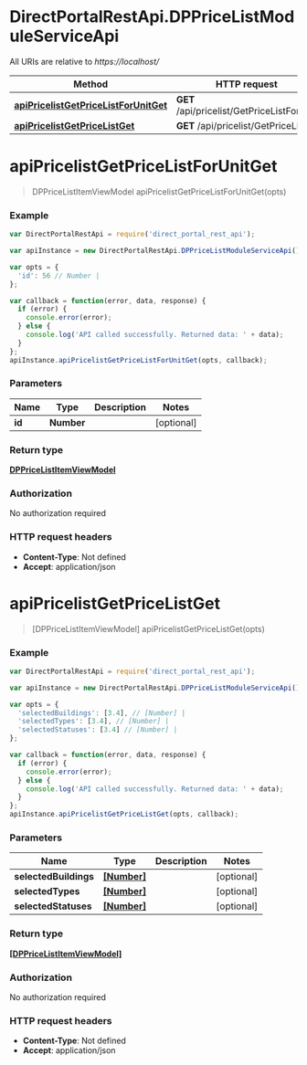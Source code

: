 # DirectPortalRestApi.DPPriceListModuleServiceApi

All URIs are relative to *https://localhost/*

Method | HTTP request | Description
------------- | ------------- | -------------
[**apiPricelistGetPriceListForUnitGet**](DPPriceListModuleServiceApi.md#apiPricelistGetPriceListForUnitGet) | **GET** /api/pricelist/GetPriceListForUnit | 
[**apiPricelistGetPriceListGet**](DPPriceListModuleServiceApi.md#apiPricelistGetPriceListGet) | **GET** /api/pricelist/GetPriceList | 


<a name="apiPricelistGetPriceListForUnitGet"></a>
# **apiPricelistGetPriceListForUnitGet**
> DPPriceListItemViewModel apiPricelistGetPriceListForUnitGet(opts)



### Example
```javascript
var DirectPortalRestApi = require('direct_portal_rest_api');

var apiInstance = new DirectPortalRestApi.DPPriceListModuleServiceApi();

var opts = { 
  'id': 56 // Number | 
};

var callback = function(error, data, response) {
  if (error) {
    console.error(error);
  } else {
    console.log('API called successfully. Returned data: ' + data);
  }
};
apiInstance.apiPricelistGetPriceListForUnitGet(opts, callback);
```

### Parameters

Name | Type | Description  | Notes
------------- | ------------- | ------------- | -------------
 **id** | **Number**|  | [optional] 

### Return type

[**DPPriceListItemViewModel**](DPPriceListItemViewModel.md)

### Authorization

No authorization required

### HTTP request headers

 - **Content-Type**: Not defined
 - **Accept**: application/json

<a name="apiPricelistGetPriceListGet"></a>
# **apiPricelistGetPriceListGet**
> [DPPriceListItemViewModel] apiPricelistGetPriceListGet(opts)



### Example
```javascript
var DirectPortalRestApi = require('direct_portal_rest_api');

var apiInstance = new DirectPortalRestApi.DPPriceListModuleServiceApi();

var opts = { 
  'selectedBuildings': [3.4], // [Number] | 
  'selectedTypes': [3.4], // [Number] | 
  'selectedStatuses': [3.4] // [Number] | 
};

var callback = function(error, data, response) {
  if (error) {
    console.error(error);
  } else {
    console.log('API called successfully. Returned data: ' + data);
  }
};
apiInstance.apiPricelistGetPriceListGet(opts, callback);
```

### Parameters

Name | Type | Description  | Notes
------------- | ------------- | ------------- | -------------
 **selectedBuildings** | [**[Number]**](Number.md)|  | [optional] 
 **selectedTypes** | [**[Number]**](Number.md)|  | [optional] 
 **selectedStatuses** | [**[Number]**](Number.md)|  | [optional] 

### Return type

[**[DPPriceListItemViewModel]**](DPPriceListItemViewModel.md)

### Authorization

No authorization required

### HTTP request headers

 - **Content-Type**: Not defined
 - **Accept**: application/json

